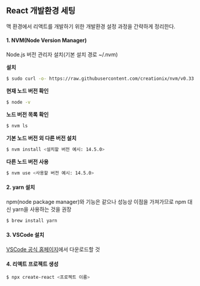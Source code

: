 ## React 개발환경 세팅

맥 환경에서 리액트를 개발하기 위한 개발환경 설정 과정을 간략하게 정리한다.

#### 1. NVM(Node Version Manager)

Node.js 버전 관리자 설치(기본 설치 경로 ~/.nvm)

**설치**

```bash
$ sudo curl -o- https://raw.githubusercontent.com/creationix/nvm/v0.33.1/install.sh | bash
```

**현재 노드 버전 확인**

```bash
$ node -v
```

**노드 버전 목록 확인**

```bash
$ nvm ls
```

**기본 노드 버전 외 다른 버전 설치**

```bash
$ nvm install <설치할 버전 예시: 14.5.0>
```

**다른 노드 버전 사용**

```bash
$ nvm use <사용할 버전 예시: 14.5.0>
```



#### 2. yarn 설치

npm(node package manager)와 기능은 같으나 성능상 이점을 가져가므로 npm 대신 yarn을 사용하는 것을 권장

```bash
$ brew install yarn
```



#### 3. VSCode 설치

[VSCode 공식 홈페이지](https://code.visualstudio.com/Download)에서 다운로드할 것



#### 4. 리액트 프로젝트 생성

```bash
$ npx create-react <프로젝트 이름>
```
